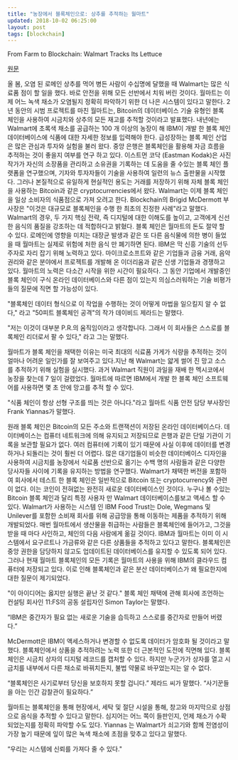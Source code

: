 ```yaml
---
title: "농장에서 블록체인으로: 상추를 추적하는 월마트"
updated: 2018-10-02 06:25:00
layout: post
tags: [blockchain]
---
```


From Farm to Blockchain: Walmart Tracks Its Lettuce

[원문](https://www.nytimes.com/2018/09/24/business/walmart-blockchain-lettuce.html)

올 봄, 오염 된 로메인 상추를 먹어 병든 사람이 수십명에 달했을 때 Walmart는 많은 식료품 점이 할 일을 했다. 바로 안전을 위해 모든 선반에서 치워 버린 것이다. 월마트는 이제 어느 녹색 채소가 오염될지 정확히 파악하기 위한 더 나은 시스템이 있다고 말한다. 2년 동안의 시범 프로젝트를 마친 월마트는, Bitcoin의 데이터베이스 기술 유형인 블록 체인을 사용하여 시금치와 상추의 모든 재고를 추적할 것이라고 발표했다. 내년에는 Walmart에 초록색 채소를 공급하는 100 개 이상의 농장이 해 IBM이 개발 한 블록 체인 데이터베이스에 식품에 대한 자세한 정보를 입력해야 한다. 급성장하는 블록 체인 산업은 많은 관심과 투자와 실험을 불러 왔다. 중앙 은행은 블록체인을 활용해 자금 흐름을 추적하는 것이 좋을지 여부를 연구 하고 있다. 이스트먼 코닥 (Eastman Kodak)은 사진 작가가 자신의 소장품을 관리하고 소유권을 기록하는 데 도움을 줄 수있는 블록 체인 플랫폼을 연구했으며, 기자와 투자자들이 기술을 사용하여 일련의 뉴스 출판물을 시작했다. 그러나 본질적으로 유일하게 현실적인 용도는 거래를 저장하기 위해 자체 블록 체인을 사용하는 Bitcoin과 같은 cryptocurrencies에서 왔다. Walmart는 이제 블록 체인을 일상 소비자의 식품점으로 가져 오려고 한다. Blockchain의 Brigid McDermott 부사장은 "이것은 대규모로 블록체인을 수행 한 최초의 진정한 사례"라고 말했다. Walmart의 경우, 두 가지 핵심 전략, 즉 디지털에 대한 이해도를 높이고, 고객에게 신선한 음식의 품질을 강조하는 데 적합하다고 밝혔다. 블록 체인은 월마트의 돈도 절약 할 수 있다. 로메인에 영향을 미치는 대장균 발생과 같은 또 다른 음식물에 의한 병이 들었을 때 월마트는 실제로 위험에 처한 음식 만 폐기하면 된다. IBM은 막 신흥 기술의 선두 주자로 자리 잡기 위해 노력하고 있다. 마이크로소프트와 같은 기업들과 금융 거래, 음악 권리와 같은 분야에서 프로젝트를 개발해 온 이더리움과 같은 신생 기업들과 경쟁하고 있다. 월마트의 노력은 다소간 시작을 위한 시간이 필요하다. 그 동안 기업에서 개발중인 블록 체인이 구식 온라인 데이터베이스와 다른 점이 있는지 의심스러워하는 기술 비평가들의 질문에 직면 할 가능성이 있다. 

"블록체인 데이터 형식으로 이 작업을 수행하는 것이 어떻게 마법을 일으킬지 알 수 없다," 라고 "50피트 블록체인 공격"의 작가 데이비드 제라드는 말했다.

"저는 이것이 대부분 P.R.의 움직임이라고 생각합니다. 그래서 이 회사들은 스스로를 블록체인 리더로서 팔 수 있다," 라고 그는 말했다.

월마트가 블록 체인을 채택한 이유는 미국 최대의 식료품 가게가 식량을 추적하는 것이 얼마나 어려운 일인가를 잘 보여주고 있다.지난 해 Walmart는 얇게 썰어 진 망고 소스를 추적하기 위해 실험을 실시했다. 과거 Walmart 직원이 과일을 재배 한 멕시코에서 농장을 찾는데 7 일이 걸렸었다. 월마트에 따르면 IBM에서 개발 한 블록 체인 소프트웨어를 사용하면 몇 초 안에 망고를 추적 할 수 있다.

"식품 체인이 항상 선형 구조를 띄는 것은 아니다."라고 월마트 식품 안전 담당 부사장인 Frank Yiannas가 말했다.

원래 블록 체인은 Bitcoin의 모든 주소와 트랜잭션이 저장된 온라인 데이터베이스다. 데이터베이스는 컴퓨터 네트워크에 의해 유지되고 저장되므로 은행과 같은 단일 기관이 기록을 보관할 필요가 없다. 여러 컴퓨터에 기록이 있기 때문에 사실 이후에 데이터를 변경하거나 되돌리는 것이 훨씬 더 어렵다. 많은 대기업들이 비슷한 데이터베이스 디자인을 사용하여 시금치를 농장에서 식료품 선반으로 옮기는 수백 명의 사람들과 같은 다양한 당사자들 사이에 기록을 유지하는 방법을 연구했다. Walmart가 채택한 버전을 포함하여 회사에서 테스트 한 블록 체인은 일반적으로 Bitcoin 또는 cryptocurrency와 관련이 없다. 이는 코인이 전혀없는 완전히 새로운 데이터베이스인 것이다. 누구나 볼 수있는 Bitcoin 블록 체인과 달리 특정 사용자 만 Walmart 데이터베이스를보고 액세스 할 수 있다. Walmart가 사용하는 시스템 인 IBM Food Trust는 Dole, Wegmans 및 Unilever를 포함한 소비재 회사를 위해 공급망을 통해 이동하는 제품을 추적하기 위해 개발되었다. 매번 월마트에서 생산물을 취급하는 사람들은 블록체인에 들어가고, 그것을 받을 때 마다 사인하고, 체인의 다음 사람에게 옮길 것이다. IBM과 월마트는 이미 이 시스템에서 요구르트나 가금류와 같은 다른 상품들을 추적하고 있다고 말한다. 블록체인은 중앙 권한을 담당하지 않고도 업데이트된 데이터베이스를 유지할 수 있도록 되어 있다. 그러나 현재 월마트 블록체인의 모든 기록은 월마트의 사용을 위해 IBM의 클라우드 컴퓨터에 저장되고 있다. 이로 인해 블록체인과 같은 분산 데이터베이스가 왜 필요한지에 대한 질문이 제기되었다. 

"이 아이디어는 옳지만 실행은 끝난 것 같다." 블록 체인 채택에 관해 회사에 조언하는 컨설팅 회사인 11:FS의 공동 설립자인 Simon Taylor는 말했다. 

“IBM은 중간자가 필요 없는 새로운 기술을 습득하고 스스로를 중간자로 만들어 버렸다.”

McDermott은 IBM이 액세스하거나 변경할 수 없도록 데이터가 암호화 될 것이라고 말했다. 블록체인에서 상품을 추적하려는 노력 또한 더 근본적인 도전에 직면해 있다. 블록체인은 시금치 상자의 디지털 레코드를 캡처할 수 있다. 하지만 누군가가 상자를 열고 시금치를 내부에서 다른 채소로 바꿔치든지, 불법 약물로 바꾸었는지는 알 수 없다.

“블록체인은 사기로부터 당신을 보호하지 못할 겁니다.” 제라드 씨가 말했다. “사기꾼들을 아는 인간 감찰관이 필요하다.”

월마트는 블록체인을 통해 현장에서, 세탁 및 절단 시설을 통해, 창고와 마지막으로 상점으로 음식을 추적할 수 있다고 말한다. 심지어는 어느 쪽이 들판인지, 언제 채소가 수확되었는지를 정확히 파악할 수도 있다. Yiannas 는 Walmart가 쇠고기와 함께 전염성이 가장 높기 때문에 잎이 많은 녹색 채소에 초점을 맞추고 있다고 말했다.

“우리는 시스템에 신뢰를 가져다 줄 수 있다."
